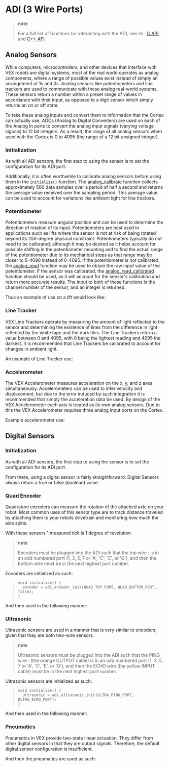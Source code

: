 ADI (3 Wire Ports)
==================

> **note**
>
> For a full list of functions for interacting with the ADI, see its
> :   [C API](../../api/c/adi.html) and [C++
>     API](../../api/cpp/adi.html).
>
Analog Sensors
--------------

While computers, microcontrollers, and other devices that interface with
VEX robots are digital systems, most of the real world operates as
analog components, where a range of possible values exist instead of
simply an arrangement of 1s and 0s. Analog sensors like potentiometers
and line trackers are used to communicate with these analog real-world
systems. These sensors return a number within a preset range of values
in accordance with their input, as opposed to a digit sensor which
simply returns an on or off state.

To take these analog inputs and convert them to information that the
Cortex can actually use, ADCs (Analog to Digital Converters) are used on
each of the Analog In ports to convert the analog input signals (varying
voltage signals) to 12 bit integers. As a result, the range of all
analog sensors when used with the Cortex is 0 to 4095 (the range of a 12
bit unsigned integer).

### Initialization

As with all ADI sensors, the first step to using the sensor is to set
the configuration for its ADI port.

Additionally, it is often worthwhile to calibrate analog sensors before
using them in the `initialize()` function. The
[analog\_calibrate](../../api/c/adi.html#adi-analog-calibrate) function
collects approximately 500 data samples over a period of half a second
and returns the average value received over the sampling period. This
average value can be used to account for variations like ambient light
for line trackers.

### Potentiometer

Potentiometers measure angular position and can be used to determine the
direction of rotation of its input. Potentiometers are best used in
applications such as lifts where the sensor is not at risk of being
rotated beyond its 250-degree physical constraint. Potentiometers
typically do not need to be calibrated, although it may be desired as it
helps account for possible shifting in the potentiometer mounting and to
find the actual range of the potentiometer due to its mechanical stops
as that range may be closer to 5-4090 instead of 0-4095. If the
potentiometer is not calibrated, the
[analog\_read](../../api/c/adi.html#adi-analog-read) function may be
used to obtain the raw input value of the potentiometer. If the sensor
was calibrated, the
[analog\_read\_calibrated](../../api/c/adi.html#adi-analog-read-calibrated)
function should be used, as it will account for the sensor's calibration
and return more accurate results. The input to both of these functions
is the channel number of the sensor, and an integer is returned.

Thus an example of use on a lift would look like:

### Line Tracker

VEX Line Trackers operate by measuring the amount of light reflected to
the sensor and determining the existence of lines from the difference in
light reflected by the white tape and the dark tiles. The Line Trackers
return a value between 0 and 4095, with 0 being the lightest reading and
4095 the darkest. It is recommended that Line Trackers be calibrated to
account for changes in ambient light.

An example of Line Tracker use:

### Accelerometer

The VEX Accelerometer measures acceleration on the x, y, and z axes
simultaneously. Accelerometers can be used to infer velocity and
displacement, but due to the error induced by such integration it is
recommended that simply the acceleration data be used. By design of the
VEX Accelerometer each axis is treated as its own analog sensors. Due to
this the VEX Accelerometer requires three analog input ports on the
Cortex.

Example accelerometer use:

Digital Sensors
---------------

### Initialization

As with all ADI sensors, the first step to using the sensor is to set
the configuration for its ADI port.

From there, using a digital sensor is fairly straightforward. Digital
Sensors always return a true or false (boolean) value.

### Quad Encoder

Quadrature encoders can measure the rotation of the attached axle on
your robot. Most common uses of this sensor type are to track distance
traveled by attaching them to your robots drivetrain and monitoring how
much the axle spins.

With these sensors 1 measured tick is 1 degree of revolution.

> **note**
>
> Encoders must be plugged into the ADI such that the top wire
> :   is in an odd numbered port (1, 3, 5, 7 or 'A', 'C', 'E', or 'G'),
>     and then the bottom wire must be in the next highest port number.
>
Encoders are initialized as such:

> ``` {.sourceCode .c}
> void initialize() {
>   encoder = adi_encoder_init(QUAD_TOP_PORT, QUAD_BOTTOM_PORT, false);
> }
> ```

And then used in the following manner:

### Ultrasonic

Ultrasonic sensors are used in a manner that is very similar to
encoders, given that they are both two-wire sensors.

> **note**
>
> Ultrasonic sensors must be plugged into the ADI such that the PING wire
> :   (the orange OUTPUT cable) is in an odd numbered port (1, 3, 5, 7
>     or 'A', 'C', 'E', or 'G'), and then the ECHO wire (the yellow
>     INPUT cable) must be in the next highest port number.
>
Ultrasonic sensors are initialized as such:

> ``` {.sourceCode .c}
> void initialize() {
>   ultrasonic = adi_ultrasonic_init(ULTRA_PING_PORT, ULTRA_ECHO_PORT);
> }
> ```

And then used in the following manner:

### Pneumatics

Pneumatics in VEX provide two-state linear actuation. They differ from
other digital sensors in that they are output signals. Therefore, the
default digital sensor configuration is insufficient.

And then the pneumatics are used as such:


